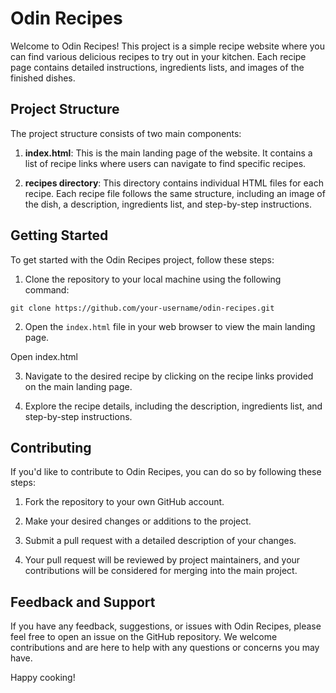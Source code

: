 # Odin Recipes

Welcome to Odin Recipes! This project is a simple recipe website where you can find various delicious recipes to try out in your kitchen. Each recipe page contains detailed instructions, ingredients lists, and images of the finished dishes.

## Project Structure

The project structure consists of two main components:

1. **index.html**: This is the main landing page of the website. It contains a list of recipe links where users can navigate to find specific recipes.

2. **recipes directory**: This directory contains individual HTML files for each recipe. Each recipe file follows the same structure, including an image of the dish, a description, ingredients list, and step-by-step instructions.

## Getting Started

To get started with the Odin Recipes project, follow these steps:

1. Clone the repository to your local machine using the following command:

```
git clone https://github.com/your-username/odin-recipes.git

```

2. Open the `index.html` file in your web browser to view the main landing page.

Open index.html


3. Navigate to the desired recipe by clicking on the recipe links provided on the main landing page.

4. Explore the recipe details, including the description, ingredients list, and step-by-step instructions.

## Contributing

If you'd like to contribute to Odin Recipes, you can do so by following these steps:

1. Fork the repository to your own GitHub account.

2. Make your desired changes or additions to the project.

3. Submit a pull request with a detailed description of your changes.

4. Your pull request will be reviewed by project maintainers, and your contributions will be considered for merging into the main project.

## Feedback and Support

If you have any feedback, suggestions, or issues with Odin Recipes, please feel free to open an issue on the GitHub repository. We welcome contributions and are here to help with any questions or concerns you may have.

Happy cooking!
